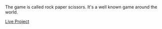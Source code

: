 The game is called rock paper scissors. It's a well known game around the world.

[Live Project](https://rubeans.github.io/rock-paper-scissors/)
